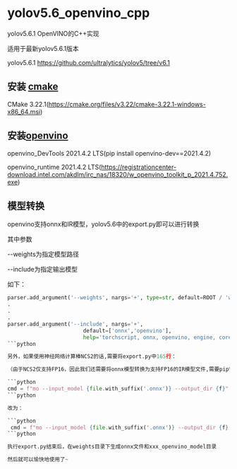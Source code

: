 # yolov5.6_openvino_cpp
yolov5.6.1 OpenVINO的C++实现

适用于最新yolov5.6.1版本

yolov5.6.1 https://github.com/ultralytics/yolov5/tree/v6.1

## 安装 [cmake](https://cmake.org/download/)

CMake 3.22.1(https://cmake.org/files/v3.22/cmake-3.22.1-windows-x86_64.msi)

## 安装[openvino](https://www.intel.com/content/www/us/en/developer/tools/openvino-toolkit/download.html)

openvino_DevTools 2021.4.2 LTS(pip install openvino-dev==2021.4.2)

openvino_runtime 2021.4.2 LTS(https://registrationcenter-download.intel.com/akdlm/irc_nas/18320/w_openvino_toolkit_p_2021.4.752.exe)

## 模型转换

openvino支持onnx和IR模型，yolov5.6中的export.py即可以进行转换

其中参数

--weights为指定模型路径

--include为指定输出模型


如下：

```python
parser.add_argument('--weights', nargs='+', type=str, default=ROOT / 'weights/yolov5s.pt', help='model.pt path(s)')
.
.
.
parser.add_argument('--include', nargs='+',
                        default=['onnx','openvino'],
                        help='torchscript, onnx, openvino, engine, coreml, saved_model, pb, tflite, edgetpu, tfjs')
```python

另外，如果使用神经网络计算棒NCS2的话,需要将export.py中165行：

（由于NCS2仅支持FP16，因此我们还需要将onnx模型转换为支持FP16的IR模型文件,需要pip安装openvino-dev,版本2021.4.2，和openvino_runtime一致）

```python
cmd = f"mo --input_model {file.with_suffix('.onnx')} --output_dir {f}"
```python

改为：

```python
 cmd = f"mo --input_model {file.with_suffix('.onnx')} --output_dir {f}  --data_type=FP16"
```python

执行export.py结束后，在weights目录下生成onnx文件和xxx_openvino_model目录

然后就可以愉快地使用了~





